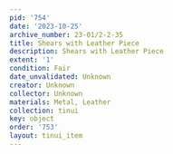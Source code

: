 ```yaml
---
pid: '754'
date: '2023-10-25'
archive_number: 23-01/2-2-35
title: Shears with Leather Piece
description: Shears with Leather Piece
extent: '1'
condition: Fair
date_unvalidated: Unknown
creator: Unknown
collector: Unknown
materials: Metal, Leather
collection: tinui
key: object
order: '753'
layout: tinui_item
---
```

